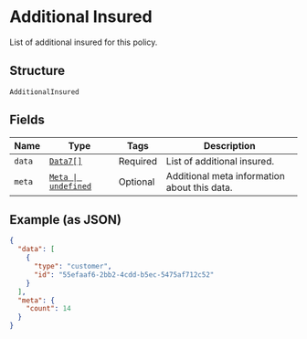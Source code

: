 
# Additional Insured

List of additional insured for this policy.

## Structure

`AdditionalInsured`

## Fields

| Name | Type | Tags | Description |
|  --- | --- | --- | --- |
| `data` | [`Data7[]`](../../doc/models/data-7.md) | Required | List of additional insured. |
| `meta` | [`Meta \| undefined`](../../doc/models/meta.md) | Optional | Additional meta information about this data. |

## Example (as JSON)

```json
{
  "data": [
    {
      "type": "customer",
      "id": "55efaaf6-2bb2-4cdd-b5ec-5475af712c52"
    }
  ],
  "meta": {
    "count": 14
  }
}
```

